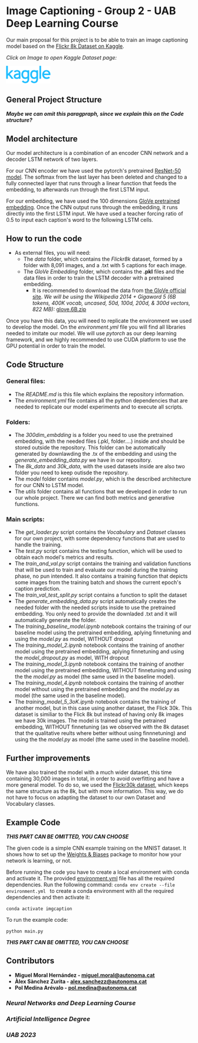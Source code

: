 # Image Captioning - Group 2 - UAB Deep Learning Course
Our main proposal for this project is to be able to train an image captioning model based on the [Flickr 8k Dataset on Kaggle](https://www.kaggle.com/datasets/adityajn105/flickr8k).

*Click on Image to open Kaggle Dataset page:* 

[<img src="docs/site-logo.svg" width="120"/>](https://www.kaggle.com/datasets/adityajn105/flickr8k)

## General Project Structure
***Maybe we can omit this paragpraph, since we explain this on the Code structure?***

## Model architecture
Our model architecture is a combination of an encoder CNN network and a decoder LSTM network of two layers. 

For our CNN encoder we have used the pytorch's pretrained [ResNet-50 model](https://pytorch.org/vision/main/models/generated/torchvision.models.resnet50.html). The softmax from the last layer has been deleted and changed to a fully connected layer that runs through a linear function that feeds the embedding, to afterwards run through the first LSTM input.

For our embedding, we have used the 100 dimensions [GloVe pretrained embedding](https://nlp.stanford.edu/projects/glove/). Once the CNN output runs through the embedding, it runs directly into the first LSTM input. We have used a teacher forcing ratio of 0.5 to input each caption's word to the following LSTM cells.

## How to run the code
* As external files, you will need:
    * The *data* folder, which contains the *Flickr8k* dataset, formed by a folder with 8,091 images, and a .txt with 5 captions for each image.
    * The *GloVe Embedding* folder, which contains the **.pkl** files and the data files in order to train the LSTM decoder with a pretrained embedding.
        * It is recommended to download the data from [the GloVe official site](https://nlp.stanford.edu/projects/glove/). *We will be using the Wikipedia 2014 + Gigaword 5 (6B tokens, 400K vocab, uncased, 50d, 100d, 200d, & 300d vectors, 822 MB):* [glove.6B.zip](https://nlp.stanford.edu/data/glove.6B.zip)

Once you have this data, you will need to replicate the environment we used to develop the model. On the *environment.yml* file you will find all libraries needed to imitate our model. We will use *pytorch* as our deep learning framework, and we highly recommended to use CUDA platform to use the GPU potential in order to train the model.

## Code Structure
### General files:
* The *README.md* is this file which explains the repository information.
* The *environment.yml* file contains all the python dependencies that are needed to replicate our model experiments and to execute all scripts.
### Folders:
* The *300dim_embdding* is a folder you need to use the pretrained embedding, with the needed files (.pkl, folder....) inside and should be stored outside the repository. This folder can be automatically generated by downlawding the .tx of the embedding and using the *generate_embedding_data.py* we have in our repository.
* The *8k_data* and *30k_data*, with the used datasets inside are also two folder you need to keep outisde the repository.  
* The *model* folder contains *model.py*, which is the described architecture for our CNN to LSTM model.
* The *utils* folder contains all functions that we developed in order to run our whole project. There we can find both metrics and generative functions.
### Main scripts:
* The *get_loader.py* script contains the *Vocabulary* and *Dataset* classes for our own project, with some dependency functions that are used to handle the training.
* The *test.py* script contains the testing function, which will be used to obtain each model's metrics and results.
* The *train_and_val.py* script contains the training and validation functions that will be used to train and evaluate our model during the training phase, no pun intended. It also contains a training function that depicts some images from the training batch and shows the current epoch's caption prediction. 
* The *train_val_test_split.py* script contains a function to split the dataset
* The *generate_embedding_data.py* script automatically creates the needed folder with the needed scripts inside to use the pretrained embedding. You only need to provide the downladed .txt and it will automatically generate the folder. 
* The *training_baseline_model.ipynb* notebook contains the training of our baseline model using the pretrained embedding, aplying finnetuning and using the *model.py* as model, WITHOUT dropout
* The *training_model_2.ipynb* notebook contains the training of another model using the pretrained embedding, aplying finnetuning and using the *model_dropout.py* as model, WITH dropout
* The *training_model_3.ipynb* notebook contains the training of another model using the pretrained embedding, WITHOUT finnetuning and using the the *model.py* as model (the same used in the baseline model).
* The *training_model_4.ipynb* notebook contains the training of another model without using the pretrained embedding and the *model.py* as model (the same used in the baseline model).
* The *training_model_5_3oK.ipynb* notebook contains the training of another model, but in this case using another dataset, the Flick 30k. This dataset is similiar to the Flick 8k but instead of having only 8k images we have 30k images. The model is trained using the petrained embedding, WITHOUT finnetuning (as we observed with the 8k dataset that the qualitative reults where better without using finnnetuning) and using the the *model.py* as model (the same used in the baseline model).


## Further improvements
We have also trained the model with a much wider dataset, this time containing 30,000 images in total, in order to avoid overfitting and have a more general model. To do so, we used the [Flickr30k dataset](https://www.kaggle.com/datasets/eeshawn/flickr30k), which keeps the same structure as the 8k, but with more information. This way, we do not have to focus on adapting the dataset to our own Dataset and Vocabulary classes.

## Example Code
***THIS PART CAN BE OMITTED, YOU CAN CHOOSE***

The given code is a simple CNN example training on the MNIST dataset. It shows how to set up the [Weights & Biases](https://wandb.ai/site)  package to monitor how your network is learning, or not.

Before running the code you have to create a local environment with conda and activate it. The provided [environment.yml](https://github.com/DCC-UAB/XNAP-Project/environment.yml) file has all the required dependencies. Run the following command: ``conda env create --file environment.yml `` to create a conda environment with all the required dependencies and then activate it:
```
conda activate imgcaption
```

To run the example code:
```
python main.py
```
***THIS PART CAN BE OMITTED, YOU CAN CHOOSE***

## Contributors
* **Miguel Moral Hernández - miguel.moral@autonoma.cat**
* **Àlex Sànchez Zurita - alex.sanchezz@autonoma.cat**
* **Pol Medina Arévalo - pol.medina@autonoma.cat**


### ***Neural Networks and Deep Learning Course***

### ***Artificial Intelligence Degree***

### ***UAB 2023***
